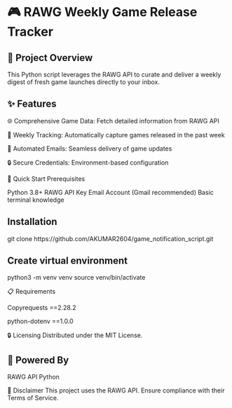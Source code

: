 <h1> 🎮 RAWG Weekly Game Release Tracker </h1>

<h2>📡 Project Overview</h2>
<p>This Python script leverages the RAWG API to curate and deliver a weekly digest of fresh game launches directly to your inbox.</p>

<h2>✨ Features </h2>

<p>🌐 Comprehensive Game Data: Fetch detailed information from RAWG API</p>
<p>📅 Weekly Tracking: Automatically capture games released in the past week</p>
<p>📧 Automated Emails: Seamless delivery of game updates</p>
<p>🔒 Secure Credentials: Environment-based configuration</p>


🚀 Quick Start
Prerequisites

 Python 3.8+
 RAWG API Key
 Email Account (Gmail recommended)
 Basic terminal knowledge

<h2>Installation</h2>
<p> 
git clone https://github.com/AKUMAR2604/game_notification_script.git

<h2> Create virtual environment </h2>
python3 -m venv venv
source venv/bin/activate
</p>


📋 Requirements
<p> 
Copyrequests ==2.28.2
  <p> 
python-dotenv ==1.0.0
  </p>
</p>

🔒 Licensing
Distributed under the MIT License.

<h2> 🎲 Powered By </h2>

RAWG API
Python


🚨 Disclaimer
This project uses the RAWG API. Ensure compliance with their Terms of Service.


